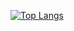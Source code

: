 [![Top Langs](https://github-readme-stats.vercel.app/api/top-langs/?KasimovDanil637&layout=compact&theme=vision-friendly-dark)](https://github.com/anuraghazra/github-readme-stats)
